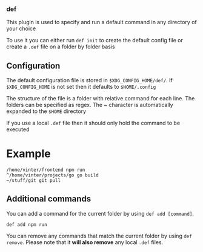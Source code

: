 ### def
This plugin is used to specify and run a default command in any directory of your choice

To use it you can either run `def init` to create the default config file or create a `.def` file on a folder by folder basis

## Configuration
The default configuration file is stored in `$XDG_CONFIG_HOME/def/`. If `$XDG_CONFIG_HOME` is not set then it defaults to `$HOME/.config`

The structure of the file is a folder with relative command for each line. The folders can be specified as regex. The ~ character is automatically expanded to the `$HOME` directory

If you use a local `.def` file then it should only hold the command to be executed

# Example
```
/home/vinter/frontend npm run
^/home/vinter/projects/go go build
~/stuff/git git pull
```

## Additional commands
You can add a command for the current folder by using `def add [command]`.
```
def add npm run
```

You can remove any commands that match the current folder by using `def remove`. Please note that it **will also remove** any local `.def` files.
